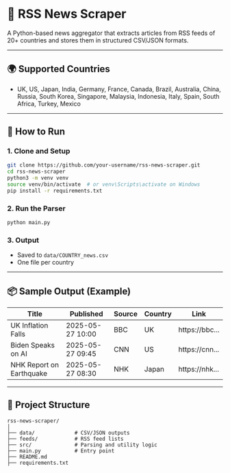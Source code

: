 # 📰 RSS News Scraper

A Python-based news aggregator that extracts articles from RSS feeds of 20+ countries and stores them in structured CSV/JSON formats.

---

## 🌍 Supported Countries
- UK, US, Japan, India, Germany, France, Canada, Brazil, Australia, China,
  Russia, South Korea, Singapore, Malaysia, Indonesia, Italy, Spain, South Africa, Turkey, Mexico

---

## 🚀 How to Run

### 1. Clone and Setup

```bash
git clone https://github.com/your-username/rss-news-scraper.git
cd rss-news-scraper
python3 -m venv venv
source venv/bin/activate  # or venv\Scripts\activate on Windows
pip install -r requirements.txt
```

### 2. Run the Parser

```bash
python main.py
```

### 3. Output

- Saved to `data/COUNTRY_news.csv`
- One file per country

---

## 📦 Sample Output (Example)

| Title                           | Published          | Source | Country | Link                  |
|--------------------------------|--------------------|--------|---------|-----------------------|
| UK Inflation Falls              | 2025-05-27 10:00   | BBC    | UK      | https://bbc...        |
| Biden Speaks on AI             | 2025-05-27 09:45   | CNN    | US      | https://cnn...        |
| NHK Report on Earthquake       | 2025-05-27 08:30   | NHK    | Japan   | https://nhk...        |

---

## 📁 Project Structure

```
rss-news-scraper/
│
├── data/             # CSV/JSON outputs
├── feeds/            # RSS feed lists
├── src/              # Parsing and utility logic
├── main.py           # Entry point
├── README.md
├── requirements.txt
```

